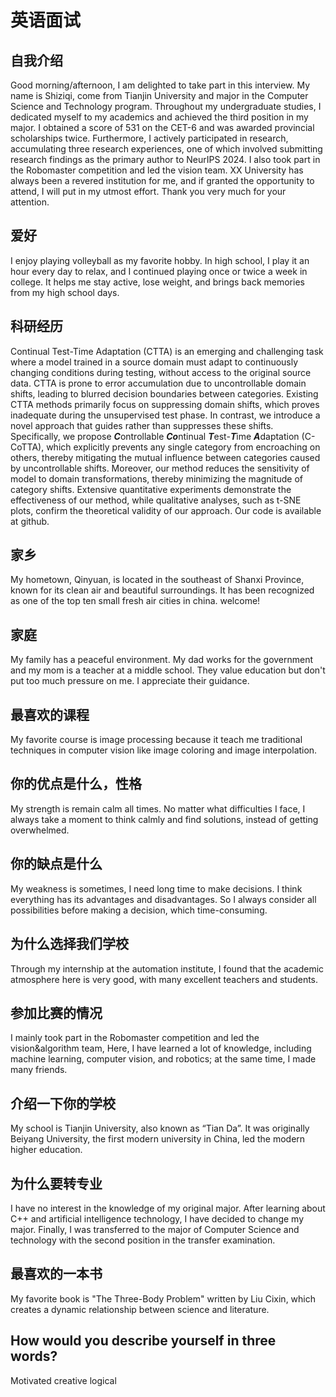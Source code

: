 # 英语面试


## 自我介绍


Good morning/afternoon, I am delighted to take part in this interview. My name is Shiziqi, come from Tianjin University and major in the Computer Science and Technology program. Throughout my undergraduate studies, I dedicated myself to my academics and achieved the third position in my major. I obtained a score of 531 on the CET-6 and was awarded provincial scholarships twice. Furthermore, I actively participated in research, accumulating three research experiences, one of which involved submitting research findings as the primary author to NeurIPS 2024. I also took part in the Robomaster competition and led the vision team. XX University has always been a revered institution for me, and if granted the opportunity to attend, I will put in my utmost effort. Thank you very much for your attention.


## 爱好


I enjoy playing volleyball as my favorite hobby. In high school, I play it an hour every day to relax, and I continued playing once or twice a week in college. It helps me stay active, lose weight, and brings back memories from my high school days.


## 科研经历


Continual Test-Time Adaptation (CTTA) is an emerging and challenging task where a model trained in a source domain must adapt to continuously changing conditions during testing, without access to the original source data. CTTA is prone to error accumulation due to uncontrollable domain shifts, leading to blurred decision boundaries between categories. Existing CTTA methods primarily focus on suppressing domain shifts, which proves inadequate during the unsupervised test phase.
In contrast, we introduce a novel approach that guides rather than suppresses these shifts.
Specifically, we propose ***C***ontrollable ***Co***ntinual ***T***est-***T***ime ***A***daptation (C-CoTTA), which explicitly prevents any single category from encroaching on others, thereby mitigating the mutual influence between categories caused by uncontrollable shifts. 
Moreover, our method reduces the sensitivity of model to domain transformations, thereby minimizing the magnitude of category shifts. 
Extensive quantitative experiments demonstrate the effectiveness of our method, while qualitative analyses, such as t-SNE plots, confirm the theoretical validity of our approach. Our code is available at github.


## 家乡

My hometown, Qinyuan, is located in the southeast of Shanxi Province, known for its clean air and beautiful surroundings. It has been recognized as one of the top ten small fresh air cities in china. welcome!


## 家庭

My family has a peaceful environment. My dad works for the government and my mom is a teacher at a middle school. They value education but don't put too much pressure on me. I appreciate their guidance.


## 最喜欢的课程

My favorite course is image processing because it teach me traditional techniques in computer vision like image coloring and image interpolation.


## 你的优点是什么，性格

My strength is remain calm all times. No matter what difficulties I face, I always take a moment to think calmly and find solutions, instead of getting overwhelmed.


## 你的缺点是什么

My weakness is sometimes, I need long time to make decisions. I think everything has its advantages and disadvantages. So I always consider all possibilities before making a decision, which time-consuming.


## 为什么选择我们学校

Through my internship at the automation institute, I found that the academic atmosphere here is very good, with many excellent teachers and students.


## 参加比赛的情况

I mainly took part in the Robomaster competition and led the vision&algorithm team, Here, I have learned a lot of knowledge, including machine learning, computer vision, and robotics; at the same time, I made many friends.


## 介绍一下你的学校

My school is Tianjin University, also known as “Tian Da”. It was originally Beiyang University, the first modern university in China, led the modern higher education.


## 为什么要转专业

I have no interest in the knowledge of my original major. After learning about C++ and artificial intelligence technology, I have decided to change my major. Finally, I was transferred to the major of Computer Science and technology with the second position in the transfer examination.


## 最喜欢的一本书

My favorite book is "The Three-Body Problem" written by Liu Cixin, which creates a dynamic relationship between science and literature.


## How would you describe yourself in three words?

Motivated creative logical  


